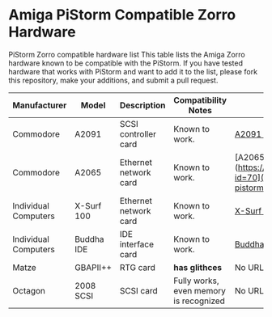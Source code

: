 # Amiga PiStorm Compatible Zorro Hardware

PiStorm Zorro compatible hardware list
This table lists the Amiga Zorro hardware known to be compatible with the PiStorm.
If you have tested hardware that works with PiStorm and want to add it to the list, please fork this repository, make your additions, and submit a pull request.


| **Manufacturer**    | **Model**                | **Description**                            | **Compatibility Notes**              | **URL**                               |
|---------------------|--------------------------|--------------------------------------------|--------------------------------------|---------------------------------------|
| Commodore           | A2091                    | SCSI controller card                       | Known to work.          | [A2091 Info](https://www.epsilonsworld.com/2023/12/amiga-500-with-amikit-12-pistorm-new.html)  |
| Commodore           | A2065                    | Ethernet network card                      | Known to work.                    | [A2065 Info](https://www.bigbookofamigahardware.com/bboah/product.aspx?id=70](https://amitopia.com/emu68-1-0-changes-nothing-pistorm-is-alive/)  |
| Individual Computers| X-Surf 100               | Ethernet network card                      | Known to work.       | [X-Surf 100 Info](https://forum.icomp.de/index.php?thread/673-x-surf-100-and-tf534/)) |
| Individual Computers| Buddha IDE               | IDE interface card                         | Known to work.                       | [Buddha IDE Info]([https://icomp.de/shop-icomp/en/shop/product/buddha.html](https://forum.icomp.de/index.php?thread/673-x-surf-100-and-tf534/))     |
| Matze | GBAPII++               | RTG card                         | **has glithces**                       | No URL     |
| Octagon | 2008 SCSI               | SCSI card                         | Fully works, even memory is recognized                       | No URL     |

